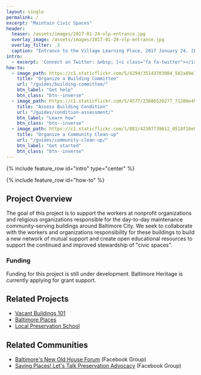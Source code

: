 ```yaml
---
layout: single
permalink: /
excerpt: "Maintain Civic Spaces"
header:
  teaser: /assets/images/2017-01-24-vlp-entrance.jpg
  overlay_image: /assets/images/2017-01-24-vlp-entrance.jpg
  overlay_filter: .3
  caption: "Entrance to the Village Learning Place, 2017 January 24. [Baltimore Heritage](https://www.flickr.com/photos/baltimoreheritage/32371711612/) ([CC 0](https://creativecommons.org/publicdomain/zero/1.0/))."
intro:
  - excerpt: 'Connect on Twitter: &nbsp; [<i class="fa fa-twitter"></i> #maintaincivicspaces](https://twitter.com/hashtag/vacants101){: .btn .btn--twitter}'
how-to:
  - image_path: https://c1.staticflickr.com/5/4294/35143703084_502a89e1c1_z.jpg
    title: "Organize a Building Committee"
    url: "/guides/building-committee/"
    btn_label: "Get help"
    btn_class: "btn--inverse"
  - image_path: https://c1.staticflickr.com/5/4577/23886520277_71200e4964_z.jpg
    title: "Assess Building Condition"
    url: "/guides/condition-assessment/"
    btn_label: "Learn how"
    btn_class: "btn--inverse"
  - image_path: https://c1.staticflickr.com/1/881/42307739612_0518f10e86_z.jpg
    title: "Organize a Community Clean-up"
    url: "/guides/community-clean-up/"
    btn_label: "Get started"
    btn_class: "btn--inverse"
---
```


{% include feature_row id="intro" type="center" %}

{% include feature_row id="how-to" %}

## Project Overview

The goal of this project is to support the workers at nonprofit organizations and religious organizations responsible for the day-to-day maintenance community-serving buildings around Baltimore City. We seek to collaborate with the workers and organizations responsibility for these buildings to build a new network of mutual support and create open educational resources to support the continued and improved stewardship of "civic spaces".

### Funding

Funding for this project is still under development. Baltimore Heritage is currently applying for grant support.

## Related Projects

- [Vacant Buildings 101](https://baltimoreheritage.github.io/vacant-buildings-101/)
- [Baltimore Places](https://baltimoreheritage.github.io/places/)
- [Local Preservation School](https://localpreservation.github.io/)

## Related Communities

- [Baltimore's New Old House Forum](https://www.facebook.com/groups/284340365036620/) (Facebook Group)
- [Saving Places! Let's Talk Preservation Advocacy](https://www.facebook.com/groups/savingplaces/) (Facebook Group)
